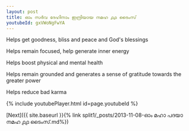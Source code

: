 ```yaml
---
layout: post
title: ഓം സർവ ദേഹിനാം ഇന്ദ്രിയായ നമഹ ൧൧ ടൈംസ്
youtubeId: gxVWoNgFwYA
---
```

 
 
Helps get goodness, bliss and peace and God's blessings
 
Helps remain focused, help generate inner energy 
 
Helps boost physical and mental health 
 
Helps remain grounded and generates a sense of gratitude towards the greater power 
 
Helps reduce bad karma
 
 
 
 


{% include youtubePlayer.html id=page.youtubeId %}
 
[Next]({{ site.baseurl }}{% link  split1/_posts/2013-11-08-ഓം മഹാ പദയാ നമഹ ൧൧ ടൈംസ്.md%})
 
